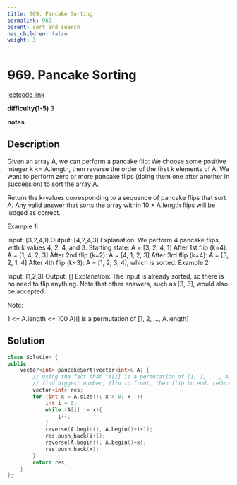 ```yaml
---
title: 969. Pancake Sorting
permalink: 969
parent: sort_and_search
has_children: false
weight: 3
---
```

# 969. Pancake Sorting
[leetcode link](https://leetcode.com/problems/pancake-sorting/)

**difficulty(1-5)** 
3

**notes**   


## Description
Given an array A, we can perform a pancake flip: We choose some positive integer k <= A.length, then reverse the order of the first k elements of A.  We want to perform zero or more pancake flips (doing them one after another in succession) to sort the array A.

Return the k-values corresponding to a sequence of pancake flips that sort A.  Any valid answer that sorts the array within 10 * A.length flips will be judged as correct.

 

Example 1:

Input: [3,2,4,1]
Output: [4,2,4,3]
Explanation: 
We perform 4 pancake flips, with k values 4, 2, 4, and 3.
Starting state: A = [3, 2, 4, 1]
After 1st flip (k=4): A = [1, 4, 2, 3]
After 2nd flip (k=2): A = [4, 1, 2, 3]
After 3rd flip (k=4): A = [3, 2, 1, 4]
After 4th flip (k=3): A = [1, 2, 3, 4], which is sorted. 
Example 2:

Input: [1,2,3]
Output: []
Explanation: The input is already sorted, so there is no need to flip anything.
Note that other answers, such as [3, 3], would also be accepted.
 

Note:

1 <= A.length <= 100
A[i] is a permutation of [1, 2, ..., A.length]

## Solution

```c++
class Solution {
public:
    vector<int> pancakeSort(vector<int>& A) {
        // using the fact that "A[i] is a permutation of [1, 2, ..., A.length]"
        // find biggest number, flip to front, then flip to end. reduce size, continue...
        vector<int> res;
        for (int x = A.size(); x > 0; x--){
            int i = 0; 
            while (A[i] != x){
                i++;
            }
            reverse(A.begin(), A.begin()+i+1);
            res.push_back(i+1);
            reverse(A.begin(), A.begin()+x);
            res.push_back(x);
        }
        return res;
    }
};
```



